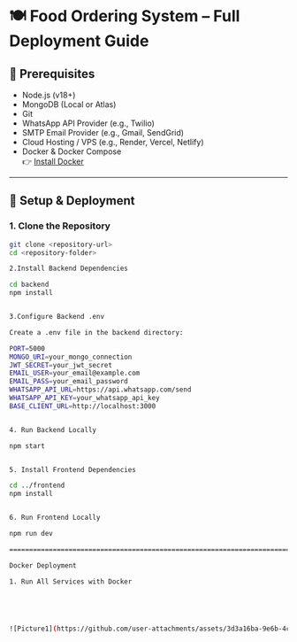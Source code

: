 # 🍽️ Food Ordering  System – Full Deployment Guide

## 🔧 Prerequisites
- Node.js (v18+)
- MongoDB (Local or Atlas)
- Git
- WhatsApp API Provider (e.g., Twilio)
- SMTP Email Provider (e.g., Gmail, SendGrid)
- Cloud Hosting / VPS (e.g., Render, Vercel, Netlify)
- Docker & Docker Compose  
  👉 [Install Docker](https://docs.docker.com/get-docker/)

---

## 🚀 Setup & Deployment

### 1. Clone the Repository
```bash
git clone <repository-url>
cd <repository-folder>

2.Install Backend Dependencies

cd backend
npm install


3.Configure Backend .env

Create a .env file in the backend directory:

PORT=5000
MONGO_URI=your_mongo_connection
JWT_SECRET=your_jwt_secret
EMAIL_USER=your_email@example.com
EMAIL_PASS=your_email_password
WHATSAPP_API_URL=https://api.whatsapp.com/send
WHATSAPP_API_KEY=your_whatsapp_api_key
BASE_CLIENT_URL=http://localhost:3000


4. Run Backend Locally

npm start


5. Install Frontend Dependencies

cd ../frontend
npm install


6. Run Frontend Locally

npm run dev

==========================================================================================

Docker Deployment

1. Run All Services with Docker





![Picture1](https://github.com/user-attachments/assets/3d3a16ba-9e6b-4c93-acb7-acbd141cf5a8)


